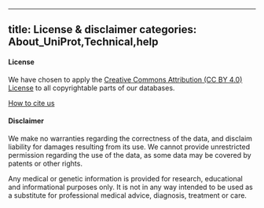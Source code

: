 
---
title: License & disclaimer
categories: About_UniProt,Technical,help
---

#### License

We have chosen to apply the [Creative Commons Attribution (CC BY 4.0) License](http://creativecommons.org/licenses/by/4.0/) to all copyrightable parts of our databases.

[How to cite us](http://www.uniprot.org/help/publications)

#### Disclaimer

We make no warranties regarding the correctness of the data, and disclaim liability for damages resulting from its use. We cannot provide unrestricted permission regarding the use of the data, as some data may be covered by patents or other rights.

Any medical or genetic information is provided for research, educational and informational purposes only. It is not in any way intended to be used as a substitute for professional medical advice, diagnosis, treatment or care.
        